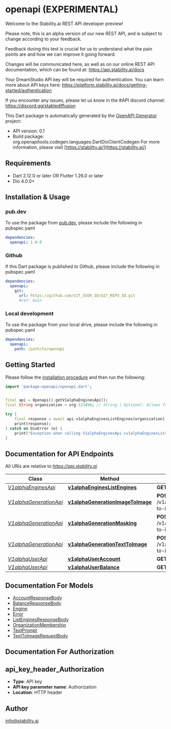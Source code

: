 # openapi (EXPERIMENTAL)
Welcome to the Stability.ai REST API developer preview!

Please note, this is an alpha version of our new REST API, and is subject to change according to
your feedback.

Feedback during this test is crucial for us to understand what the pain points are and how we can
improve it going forward.

Changes will be communicated here, as well as on our online REST API documentation, which can be
found at: https://api.stability.ai/docs

Your DreamStudio API key will be required for authentication. You can learn more about API keys
here: https://platform.stability.ai/docs/getting-started/authentication

If you encounter any issues, please let us know in the #API discord channel:
https://discord.gg/stablediffusion


This Dart package is automatically generated by the [OpenAPI Generator](https://openapi-generator.tech) project:

- API version: 0.1
- Build package: org.openapitools.codegen.languages.DartDioClientCodegen
For more information, please visit [https://stability.ai/](https://stability.ai/)

## Requirements

* Dart 2.12.0 or later OR Flutter 1.26.0 or later
* Dio 4.0.0+

## Installation & Usage

### pub.dev
To use the package from [pub.dev](https://pub.dev), please include the following in pubspec.yaml
```yaml
dependencies:
  openapi: 1.0.0
```

### Github
If this Dart package is published to Github, please include the following in pubspec.yaml
```yaml
dependencies:
  openapi:
    git:
      url: https://github.com/GIT_USER_ID/GIT_REPO_ID.git
      #ref: main
```

### Local development
To use the package from your local drive, please include the following in pubspec.yaml
```yaml
dependencies:
  openapi:
    path: /path/to/openapi
```

## Getting Started

Please follow the [installation procedure](#installation--usage) and then run the following:

```dart
import 'package:openapi/openapi.dart';


final api = Openapi().getV1alphaEnginesApi();
final String organization = org-123456; // String | Optional: Allows for requests to be scoped to an organization other than the user's default.  If not provided, the user's default organization will be used.

try {
    final response = await api.v1alphaEnginesListEngines(organization);
    print(response);
} catch on DioError (e) {
    print("Exception when calling V1alphaEnginesApi->v1alphaEnginesListEngines: $e\n");
}

```

## Documentation for API Endpoints

All URIs are relative to *https://api.stability.ai*

Class | Method | HTTP request | Description
------------ | ------------- | ------------- | -------------
[*V1alphaEnginesApi*](doc/V1alphaEnginesApi.md) | [**v1alphaEnginesListEngines**](doc/V1alphaEnginesApi.md#v1alphaengineslistengines) | **GET** /v1alpha/engines/list | list
[*V1alphaGenerationApi*](doc/V1alphaGenerationApi.md) | [**v1alphaGenerationImageToImage**](doc/V1alphaGenerationApi.md#v1alphagenerationimagetoimage) | **POST** /v1alpha/generation/{engine_id}/image-to-image | image-to-image
[*V1alphaGenerationApi*](doc/V1alphaGenerationApi.md) | [**v1alphaGenerationMasking**](doc/V1alphaGenerationApi.md#v1alphagenerationmasking) | **POST** /v1alpha/generation/{engine_id}/image-to-image/masking | image-to-image/masking
[*V1alphaGenerationApi*](doc/V1alphaGenerationApi.md) | [**v1alphaGenerationTextToImage**](doc/V1alphaGenerationApi.md#v1alphagenerationtexttoimage) | **POST** /v1alpha/generation/{engine_id}/text-to-image | text-to-image
[*V1alphaUserApi*](doc/V1alphaUserApi.md) | [**v1alphaUserAccount**](doc/V1alphaUserApi.md#v1alphauseraccount) | **GET** /v1alpha/user/account | account
[*V1alphaUserApi*](doc/V1alphaUserApi.md) | [**v1alphaUserBalance**](doc/V1alphaUserApi.md#v1alphauserbalance) | **GET** /v1alpha/user/balance | balance


## Documentation For Models

 - [AccountResponseBody](doc/AccountResponseBody.md)
 - [BalanceResponseBody](doc/BalanceResponseBody.md)
 - [Engine](doc/Engine.md)
 - [Error](doc/Error.md)
 - [ListEnginesResponseBody](doc/ListEnginesResponseBody.md)
 - [OrganizationMembership](doc/OrganizationMembership.md)
 - [TextPrompt](doc/TextPrompt.md)
 - [TextToImageRequestBody](doc/TextToImageRequestBody.md)


## Documentation For Authorization


## api_key_header_Authorization

- **Type**: API key
- **API key parameter name**: Authorization
- **Location**: HTTP header


## Author

info@stability.ai

